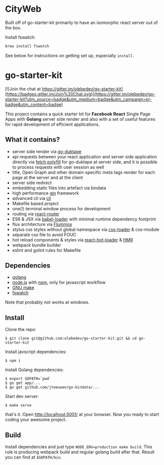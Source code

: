 # CityWeb 

Built off of go-starter-kit primarily to have an isomorphic react server out of the box.

Install fswatch:

```bash
brew install fswatch
```

See below for instructions on getting set up, especially `install`.



# go-starter-kit

[![Join the chat at https://gitter.im/olebedev/go-starter-kit](https://badges.gitter.im/Join%20Chat.svg)](https://gitter.im/olebedev/go-starter-kit?utm_source=badge&utm_medium=badge&utm_campaign=pr-badge&utm_content=badge)

This project contains a quick starter kit for **Facebook React** Single Page Apps with **Golang** server side render and also with a set of useful features for rapid development of efficient applications.

## What it contains?

* server side render via [go-duktape](https://github.com/olebedev/go-duktape)
* api requests between your react application and server side application directly  via [fetch polyfill](https://github.com/olebedev/go-duktape-fetch) for go-duktape at server side, and it is possible to process requests with user session as well
* title, Open Graph and other domain-specific meta tags render for each page at the server and at the client
* server side redirect
* embedding static files into artefact via bindata
* high performance [gin](https://github.com/gin-gonic/gin/) framework
* advanced cli via [cli](https://github.com/codegangsta/cli)
* Makefile based project
* one(!) terminal window process for development
* routing via [react-router](https://github.com/rackt/react-router)
* ES6 & JSX via [babel-loader](https://github.com/babel/babel-loader) with minimal runtime dependency footprint
* flux architecture via [Flummox](https://github.com/acdlite/flummox)
* stylus css styles without global namespace via [css-loader](https://github.com/webpack/css-loader) & css-module
* separate css file to avoid FOUC
* hot reload components & styles via [react-hot-loader](https://github.com/gaearon/react-hot-loader) & [HMR](http://webpack.github.io/docs/hot-module-replacement.html)
* webpack bundle builder
* eslint and golint rules for Makefile

## Dependencies

* [golang](http://golang.org/)
* [node.js](https://nodejs.org/) with [npm](https://www.npmjs.com/), only for javascript workflow
* [GNU make](https://www.gnu.org/software/make/)
* [fswatch](https://github.com/emcrisostomo/fswatch/)

Note that probably not works at windows.

## Install

Clone the repo:

```
$ git clone git@github.com:olebedev/go-starter-kit.git && cd go-starter-kit
```
Install javscript dependencies:

```
$ npm i
```
Install Golang dependencies:

```
$ export GOPATH=`pwd`
$ go get app/...
$ go get github.com/jteeuwen/go-bindata/...
```
Start dev server:

```
$ make serve
```
that's it. Open [http://localhost:5001/](http://localhost:5001/) at your browser. Now you ready to start coding your awesome project.

## Build

Install dependencies and just type `NODE_ENV=production make build`. This rule is producing webpack build and regular golang build after that. Result you can find at `$GOPATH/bin`.









